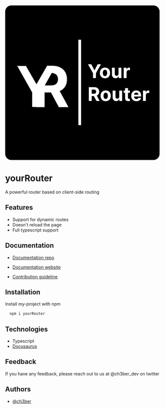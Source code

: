 
![Logo](./static/img/full-logo.png)


# yourRouter

A powerful router based on client-side routing

## Features

- Support for dynamic routes
- Doesn't reload the page
- Full typescript support

## Documentation

- [Documentation repo](https://github.com/ch3ber/yourRouter-docs)

- [Documentation website](https://ch3ber.github.io/yourRouter)

- [Contribution guideline](./CONTRIBUTING.md)


## Installation

Install my-project with npm

```bash
  npm i yourRouter
```

## Technologies
- Typescript
- [Docusaurus](https://https://docusaurus.io/) 

## Feedback

If you have any feedback, please reach out to us at @ch3ber_dev on twitter


## Authors

- [@ch3ber](https://www.github.com/ch3ber)
